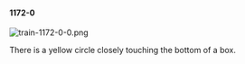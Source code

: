 #### 1172-0
![train-1172-0-0.png](https://github.com/lil-lab/nlvr/raw/master/nlvr/train/images/50/train-1172-0-0.png "train-1172-0-0.png")

There is a yellow circle closely touching the bottom of a box.